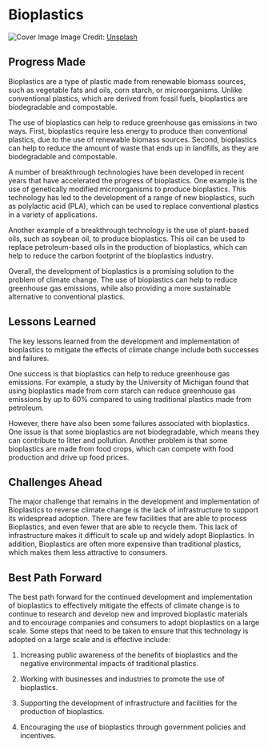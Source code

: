# Bioplastics

![Cover Image](https://images.unsplash.com/photo-1605050630544-54e735b5e2e4?crop=entropy&cs=tinysrgb&fit=max&fm=jpg&ixid=Mnw0NDM1NTZ8MHwxfHNlYXJjaHwxfHxCaW9wbGFzdGljc3xlbnwwfHx8fDE2ODMwNDg4OTY&ixlib=rb-4.0.3&q=80&w=1080)
Image Credit: [Unsplash](https://unsplash.com/es/@sashapestano)

## Progress Made

Bioplastics are a type of plastic made from renewable biomass sources, such as vegetable fats and oils, corn starch, or microorganisms. Unlike conventional plastics, which are derived from fossil fuels, bioplastics are biodegradable and compostable.

The use of bioplastics can help to reduce greenhouse gas emissions in two ways. First, bioplastics require less energy to produce than conventional plastics, due to the use of renewable biomass sources. Second, bioplastics can help to reduce the amount of waste that ends up in landfills, as they are biodegradable and compostable.

A number of breakthrough technologies have been developed in recent years that have accelerated the progress of bioplastics. One example is the use of genetically modified microorganisms to produce bioplastics. This technology has led to the development of a range of new bioplastics, such as polylactic acid (PLA), which can be used to replace conventional plastics in a variety of applications.

Another example of a breakthrough technology is the use of plant-based oils, such as soybean oil, to produce bioplastics. This oil can be used to replace petroleum-based oils in the production of bioplastics, which can help to reduce the carbon footprint of the bioplastics industry.

Overall, the development of bioplastics is a promising solution to the problem of climate change. The use of bioplastics can help to reduce greenhouse gas emissions, while also providing a more sustainable alternative to conventional plastics.

## Lessons Learned

The key lessons learned from the development and implementation of bioplastics to mitigate the effects of climate change include both successes and failures.

One success is that bioplastics can help to reduce greenhouse gas emissions. For example, a study by the University of Michigan found that using bioplastics made from corn starch can reduce greenhouse gas emissions by up to 60% compared to using traditional plastics made from petroleum.

However, there have also been some failures associated with bioplastics. One issue is that some bioplastics are not biodegradable, which means they can contribute to litter and pollution. Another problem is that some bioplastics are made from food crops, which can compete with food production and drive up food prices.

## Challenges Ahead

The major challenge that remains in the development and implementation of Bioplastics to reverse climate change is the lack of infrastructure to support its widespread adoption. There are few facilities that are able to process Bioplastics, and even fewer that are able to recycle them. This lack of infrastructure makes it difficult to scale up and widely adopt Bioplastics. In addition, Bioplastics are often more expensive than traditional plastics, which makes them less attractive to consumers.

## Best Path Forward

The best path forward for the continued development and implementation of bioplastics to effectively mitigate the effects of climate change is to continue to research and develop new and improved bioplastic materials and to encourage companies and consumers to adopt bioplastics on a large scale. Some steps that need to be taken to ensure that this technology is adopted on a large scale and is effective include:

1. Increasing public awareness of the benefits of bioplastics and the negative environmental impacts of traditional plastics.

2. Working with businesses and industries to promote the use of bioplastics.

3. Supporting the development of infrastructure and facilities for the production of bioplastics.

4. Encouraging the use of bioplastics through government policies and incentives.
